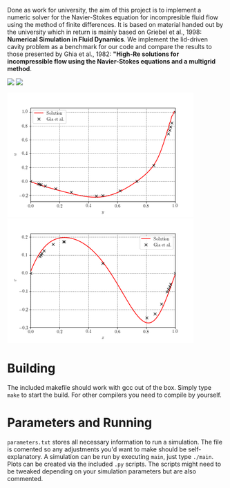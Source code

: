 Done as work for university, the aim of this project is to implement a numeric solver for the Navier-Stokes equation for incompresible fluid flow using the method of finite differences. It is based on material handed out by the university which in return is mainly based on Griebel et al., 1998: **Numerical Simulation in Fluid Dynamics**. We implement the lid-driven cavity problem as a benchmark for our code and compare the results to those presented by Ghia et al., 1982: **"High-Re solutions for incompressible flow using the Navier-Stokes equations and a multigrid method**.

![](media/flow_100.gif)
![](media/pressure_100.gif)

![](media/gia_u.png) ![](media/gia_v.png)

# Building

The included makefile should work with gcc out of the box. Simply type `make` to start the build. For other compilers you need to compile by yourself.

# Parameters and Running

`parameters.txt` stores all necessary information to run a simulation. The file is comented so any adjustments you'd want to make should be self-explanatory. A simulation can be run by executing `main`, just type `./main`. Plots can be created via the included `.py` scripts. The scripts might need to be tweaked depending on your simulation parameters but are also commented.
